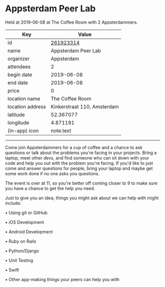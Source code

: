 # Appsterdam Peer Lab
Held at 2019-06-08 at The Coffee Room with 2 Appsterdammers.
        
|Key|Value
|---|---|
|id|[261923314](https://www.meetup.com/appsterdam/events/261923314/)|
|name|Appsterdam Peer Lab|
|organizer|Appsterdam|
|attendees|2|
|begin date|2019-06-08|
|end date|2019-06-08|
|price|0|
|location name|The Coffee Room|
|location address|Kinkerstraat 110, Amsterdam|
|latitude|52.367077|
|longitude|4.871191|
|(in-app) icon|note.text|

---

Come join Appsterdammers for a cup of coffee and a chance to ask questions or talk about the problems you're facing in your projects. Bring a laptop, meet other devs, and find someone who can sit down with your code and help you out with the problem you're facing. If you'd like to just come and answer questions for people, bring your laptop and maybe get some work done if no one asks you questions.

The event is over at 11, so you're better off coming closer to 9 to make sure you have a chance to get the help you need.

Just to give you an idea, things you might ask about we can help with might include:

• Using git or GitHub

• iOS Development

• Android Development

• Ruby on Rails

• Python/Django

• Unit Testing

• Swift

• Other app-making things your peers can help you with


